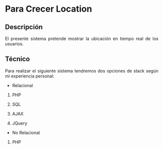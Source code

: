 Para Crecer Location
==================

## Descripción

<p align="justify">
	El presente sistema pretende mostrar la ubicación en tiempo real de los usuarios.
</p>

## Técnico
<p align="justify">
	Para realizar el siguiente sistema tendremos dos opciones de stack según mi experiencia personal:
</p>

* Relacional

<ol>
	<li>
		<p align="justify">
			PHP
		</p>
	</li>
	<li>
		<p align="justify">
			SQL
		</p>
	</li>
	<li>
		<p align="justify">
			AJAX
		</p>
	</li>
		<li>
		<p align="justify">
			JQuery
		</p>
	</li>
</ol>

* No Relacional

<ol>
	<li>
		<p align="justify">
			PHP
		</p>
	</li>
</ol>

